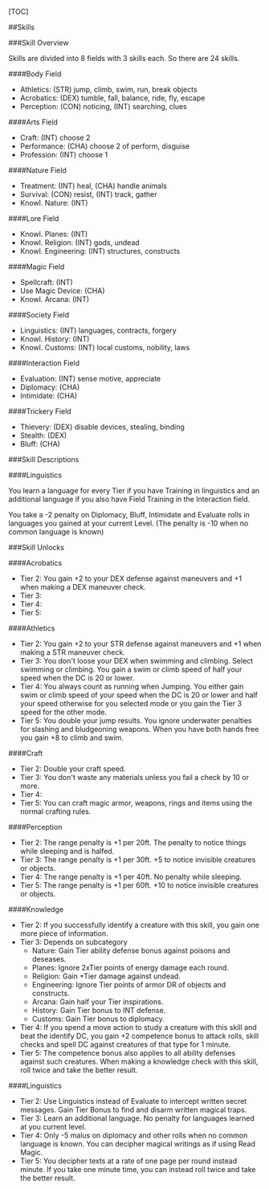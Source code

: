 [TOC]

##Skills

###Skill Overview

Skills are divided into 8 fields with 3 skills each. So there are 24 skills.

####Body Field

- Athletics: (STR) jump, climb, swim, run, break objects
- Acrobatics: (DEX) tumble, fall, balance, ride, fly, escape
- Perception: (CON) noticing, (INT) searching, clues

####Arts Field

- Craft: (INT) choose 2
- Performance: (CHA) choose 2 of perform, disguise
- Profession: (INT) choose 1

####Nature Field

- Treatment: (INT) heal, (CHA) handle animals
- Survival: (CON) resist, (INT) track, gather
- Knowl. Nature: (INT)

####Lore Field

- Knowl. Planes: (INT)
- Knowl. Religion: (INT) gods, undead
- Knowl. Engineering: (INT) structures, constructs

####Magic Field

- Spellcraft: (INT)
- Use Magic Device: (CHA)
- Knowl. Arcana: (INT)

####Society Field

- Linguistics: (INT) languages, contracts, forgery
- Knowl. History: (INT)
- Knowl. Customs: (INT) local customs, nobility, laws

####Interaction Field

- Evaluation: (INT) sense motive, appreciate
- Diplomacy: (CHA)
- Intimidate: (CHA)

####Trickery Field

- Thievery: (DEX) disable devices, stealing, binding
- Stealth: (DEX)
- Bluff: (CHA)

###Skill Descriptions

####Linguistics

You learn a language for every Tier if you have Training in linguistics and an additional language if you also have Field Training in the Interaction field. 

You take a -2 penalty on Diplomacy, Bluff, Intimidate and Evaluate rolls in languages you gained at your current Level. (The penalty is -10 when no common language is known)

###Skill Unlocks

####Acrobatics

- Tier 2: You gain +2 to your DEX defense against maneuvers and +1 when making a DEX maneuver check.
- Tier 3: 
- Tier 4: 
- Tier 5: 

####Athletics

- Tier 2: You gain +2 to your STR defense against maneuvers and +1 when making a STR maneuver check.
- Tier 3: You don't loose your DEX when swimming and climbing.
Select swimming or climbing. You gain a swim or climb speed of half your speed when the DC is 20 or lower.
- Tier 4: You always count as running when Jumping. You either gain swim or climb speed of your speed when the DC is 20 or lower and half your speed otherwise for you selected mode or you gain the Tier 3 speed for the other mode.
- Tier 5: You double your jump results. You ignore underwater penalties for slashing and bludgeoning weapons. When you have both hands free you gain +8 to climb and swim.

####Craft

- Tier 2: Double your craft speed.
- Tier 3: You don't waste any materials unless you fail a check by 10 or more.
- Tier 4: 
- Tier 5: You can craft magic armor, weapons, rings and items using the normal crafting rules.

####Perception

- Tier 2: The range penalty is +1 per 20ft. The penalty to notice things while sleeping and is halfed.
- Tier 3: The range penalty is +1 per 30ft. +5 to notice invisible creatures or objects.
- Tier 4: The range penalty is +1 per 40ft. No penalty while sleeping.
- Tier 5: The range penalty is +1 per 60ft. +10 to notice invisible creatures or objects.

####Knowledge

- Tier 2: If you successfully identify a creature with this skill, you gain one more piece of information.
- Tier 3: Depends on subcategory
  - Nature: Gain Tier ability defense bonus against poisons and deseases.
  - Planes: Ignore 2xTier points of energy damage each round.
  - Religion: Gain +Tier damage against undead.
  - Engineering: Ignore Tier points of armor DR of objects and constructs.
  - Arcana: Gain half your Tier inspirations.
  - History: Gain Tier bonus to INT defense.
  - Customs: Gain Tier bonus to diplomacy.
- Tier 4: If you spend a move action to study a creature with this skill and beat the identify DC, you gain +2 competence bonus to attack rolls, skill checks and spell DC against creatures of that type for 1 minute.
- Tier 5: The competence bonus also applies to all ability defenses against such creatures. When making a knowledge check with this skill, roll twice and take the better result.

####Linguistics

- Tier 2: Use Linguistics instead of Evaluate to intercept written secret messages. Gain Tier Bonus to find and disarm written magical traps.
- Tier 3: Learn an additional language. No penalty for languages learned at you current level.
- Tier 4: Only -5 malus on diplomacy and other rolls when no common language is known. You can decipher magical writings as if using Read Magic.
- Tier 5: You decipher texts at a rate of one page per round instead minute. If you take one minute time, you can instead roll twice and take the better result.
